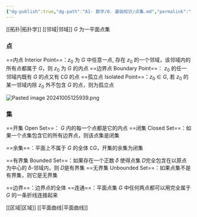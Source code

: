 ```yaml
---
{"dg-publish":true,"dg-path":"A1- 数学/0. 基础知识/点集.md","permalink":"/A1- 数学/0. 基础知识/点集/","dgPassFrontmatter":true,"noteIcon":"","created":"2024-05-21T15:20:28.184+08:00","updated":"2025-08-28T21:53:13.485+08:00"}
---
```


[[拓扑\|拓扑学]]  [[邻域\|邻域]]
$G$ 为一平面点集

### 点
==内点 Interior Point==：$z_{0}$ 为 $G$ 中任意一点, 存在 $z_{0}$ 的一个邻域，该邻域内的所有点都属于 $G$，则 $z_{0}$ 为 $G$ 的内点
==边界点 Boundary Point==： $z_{0}$ 的任一邻域内既有 $G$ 的点又有 $\complement G$ 的点
==孤立点 Isolated Point==：$z_{0}\in G$, 若 $z_{0}$ 的某一邻域内除 $z_{0}$ 外不包含 $G$ 的点，则为孤立点

![Pasted image 20241005125939.png](/img/user/Functional%20files/Photo%20Resources/Pasted%20image%2020241005125939.png)


### 集
==开集 Open Set==： $G$ 内的每一个点都是它的内点
==闭集 Closed Set==：如果一个点集包含它的所有边界点，则该点集是闭集

==余集==：平面上不属于 $G$ 的全体 $\complement G$，开集的余集为闭集

==有界集 Bounded Set==：如果存在一个正数 𝛿 使得点集 𝐷完全包含在以原点为中心的 𝛿-邻域内，则 𝐷是有界集
==无界集 Unbounded Set==：如果点集不是有界集，则它是无界集

==边界==：边界点的全体
==连通==：平面点集 $G$ 中任何两点都可以用完全属于 $G$ 的一条折线连接起来

[[区域\|区域]]
[[平面曲线\|平面曲线]]


